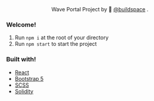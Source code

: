 <div align="center">
Wave Portal Project by 👋 <a href="https://buildspace.so/" target="_blank">@buildspace</a> . 
</div>

### **Welcome!**

1. Run `npm i` at the root of your directory
2. Run `npm start` to start the project

### **Built with!**
- [React](https://reactjs.org/)
- [Bootstrap 5](https://getbootstrap.com/docs/5.0/getting-started/introduction/)
- [SCSS](https://sass-lang.com/documentation)
- [Solidity](https://soliditylang.org/)